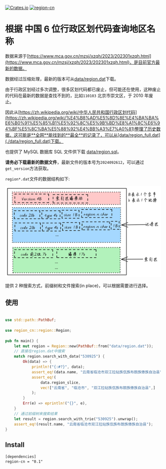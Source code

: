 [![Crates.io](https://img.shields.io/crates/v/region-cn?style=flat-square)](https://crates.io/crates/region-cn)
[![region-cn](https://github.com/bujnlc8/region-cn/actions/workflows/region-cn.yml/badge.svg)](https://github.com/bujnlc8/region-cn/actions/workflows/region-cn.yml)

# 根据 中国 6 位行政区划代码查询地区名称

数据来源于[https://www.mca.gov.cn/mzsj/xzqh/2023/202301xzqh.html](https://www.mca.gov.cn/mzsj/xzqh/2023/202301xzqh.html)，是目前官方最新的数据。

数据经过压缩处理，最新的版本可从[data/region.dat](./data/region.dat)下载。

由于行政区划经过多次调整，很多区划代码都已废止，但可能还在使用，这种废止的代码在最新的数据是查找不到的，比如`110103` 北京市崇文区，于 2010 年废止。

因此从[https://zh.wikipedia.org/wiki/中华人民共和国行政区划代码](https://zh.wikipedia.org/wiki/%E4%B8%AD%E5%8D%8E%E4%BA%BA%E6%B0%91%E5%85%B1%E5%92%8C%E5%9B%BD%E8%A1%8C%E6%94%BF%E5%8C%BA%E5%88%92%E4%BB%A3%E7%A0%81)整理了历史数据，这可能是**全网**能找到的**最全**的记录了，可以从[data/region_full.dat](./data/region_full.dat)下载。

也提供了 MySQL 数据库 SQL 文件供下载 [data/region.sql](./data/region.sql)。

**请务必下载最新的数据文件**，最新文件的版本号为`2024092612`，可以通过`get_version`方法获取。

`region*.dat`文件的数据结构如下:

![region-code.png](./region-code.png)

提供 2 种搜索方式，前缀树和文件搜索(in place)，可以根据需要进行选择。

## 使用

```rust

use std::path::PathBuf;

use region_cn::region::Region;

pub fn main() {
    let mut region = Region::new(PathBuf::from("data/region.dat"));
    // 直接在region.dat中搜索
    match region.search_with_data("530925") {
        Ok(data) => {
            println!("{:#?}", data);
            assert_eq!(data.name, "云南省临沧市双江拉祜族佤族布朗族傣族自治县");
            assert_eq!(
                data.region_slice,
                vec!["云南省", "临沧市", "双江拉祜族佤族布朗族傣族自治县",]
            );
        }
        Err(e) => eprintln!("{}", e),
    }
    // 通过前缀树来搜索结果
    let result = region.search_with_trie("530925").unwrap();
    assert_eq!(result.name, "云南省临沧市双江拉祜族佤族布朗族傣族自治县");
}

```

## Install

```
[dependencies]
region-cn = "0.1"
```
